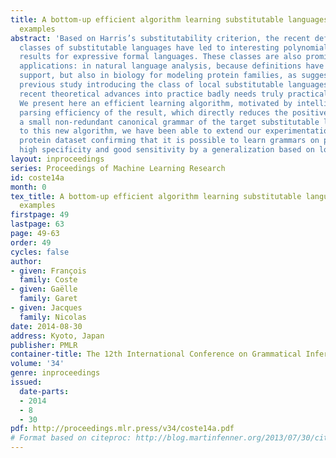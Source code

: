 ```yaml
---
title: A bottom-up efficient algorithm learning substitutable languages from positive
  examples
abstract: 'Based on Harris’s substitutability criterion, the recent definitions of
  classes of substitutable languages have led to interesting polynomial learnability
  results for expressive formal languages. These classes are also promising for practical
  applications: in natural language analysis, because definitions have strong linguisitic
  support, but also in biology for modeling protein families, as suggested in our
  previous study introducing the class of local substitutable languages. But turning
  recent theoretical advances into practice badly needs truly practical algorithms.
  We present here an efficient learning algorithm, motivated by intelligibility and
  parsing efficiency of the result, which directly reduces the positive sample into
  a small non-redundant canonical grammar of the target substitutable language.  Thanks
  to this new algorithm, we have been able to extend our experimentation to a complete
  protein dataset confirming that it is possible to learn grammars on proteins with
  high specificity and good sensitivity by a generalization based on local substitutability.'
layout: inproceedings
series: Proceedings of Machine Learning Research
id: coste14a
month: 0
tex_title: A bottom-up efficient algorithm learning substitutable languages from positive
  examples
firstpage: 49
lastpage: 63
page: 49-63
order: 49
cycles: false
author:
- given: François
  family: Coste
- given: Gaëlle
  family: Garet
- given: Jacques
  family: Nicolas
date: 2014-08-30
address: Kyoto, Japan
publisher: PMLR
container-title: The 12th International Conference on Grammatical Inference
volume: '34'
genre: inproceedings
issued:
  date-parts:
  - 2014
  - 8
  - 30
pdf: http://proceedings.mlr.press/v34/coste14a.pdf
# Format based on citeproc: http://blog.martinfenner.org/2013/07/30/citeproc-yaml-for-bibliographies/
---
```

